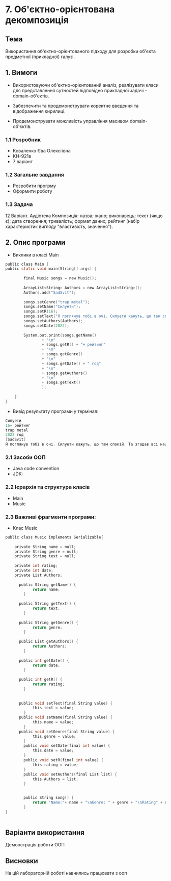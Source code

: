 # 7. Об'єктно-орієнтована декомпозиція
## Тема
Використання об'єктно-орієнтованого підходу для розробки об'єкта предметної (прикладної) галузі.
## 1. Вимоги
* Використовуючи об'єктно-орієнтований аналіз, реалізувати класи для представлення сутностей відповідно прикладної задачі - domain-об'єктів.

* Забезпечити та продемонструвати коректне введення та відображення кирилиці.

* Продемонструвати можливість управління масивом domain-об'єктів.

### 1.1 Розробник
* Коваленко Єва Олексіївна
* КН-921в
* 7 варіант
### 1.2 Загальне завдання
* Розробити прогрму
* Оформити роботу
### 1.3 Задача
12 Варіант. Аудіотека
Композиція: назва; жанр; виконавець; текст (якщо є); дата створення; тривалість; формат даних; рейтинг (набір характеристик вигляду "властивість, значення").
## 2. Опис програми
* Виклики в класі Main
  
```c 
public class Main {
public static void main(String[] args) {
		
		final Music songs = new Music();
		
		ArrayList<String> Authors = new ArrayList<String>();
        Authors.add("SadSvit");
        
        songs.setGenre("trap metal");
        songs.setName("Силуети");
        songs.setR(16);
        songs.setText("Я поглянув тобі в очі. Силуети кажуть, що там спокій. Та згадав всі наші ночі. Силуети кажуть, що там спокій");
        songs.setAuthors(Authors);
        songs.setDate(2022);
        
        System.out.print(songs.getName() 
        		+ "\n" 
        		+ songs.getR() + "+ рейтинг"
        		+ "\n"
        		+ songs.getGenre() 
        		+ "\n"
        		+ songs.getDate() + " год"
        		+ "\n" 
        		+ songs.getAuthors()
        		+ "\n" 
        		+ songs.getText()
        		);
        		
	}
}
```
  
* Вивід результату програми у термінал:
  
```c 
Силуети
16+ рейтинг
trap metal
2022 год
[SadSvit]
Я поглянув тобі в очі. Силуети кажуть, що там спокій. Та згадав всі наші ночі. Силуети кажуть, що там спокій
```
### 2.1 Засоби ООП 
* Java code convention
* JDK:
### 2.2 Ієрархія та структура класів
* Main
* Music
### 2.3 Важливі фрагменти програми:
* Клас Music
```c
public class Music implements Serializable{
	
	private String name = null;
	private String genre = null;
	private String text = null;
	
	private int rating;
	private int date;
	private List Authors;
	
	  public String getName() {
	        return name;
	    }
	  
	  public String getText() {
	        return text;
	    }
	  
	  public String getGenre() {
	        return genre;	
	    }
	  
	  public List getAuthors() {
	        return Authors;
	    }
	  
	  public int getDate() {
	    	return date;
	    }
	  
	  public int getR() {
	    	return rating;
	    }
	  
	  
	  public void setText(final String value) {
	        this.text = value;
	    }
	  public void setName(final String value) {
	        this.name = value;
	    }
	  public void setGenre(final String value) {
	        this.genre = value;
	    }
	    public void setDate(final int value) {
	    	this.date = value;
	    }
	    public void setR(final int value) {
	    	this.rating = value;
	    }
	    public void setAuthors(final List list) {
	    	this.Authors = list;
	    }
	    

	    public String song() {
	    	return "Name:"+ name + "\nGenre: " + genre + "\nRating" + rating + "\nDate: " + date + "\nAuthors: "+ Authors + "\nText:" + text;
	    }
}
	
```
## Варіанти використання
Демонстрація роботи ООП
## Висновки
На цій лабораторній роботі навчились працювати з ооп
